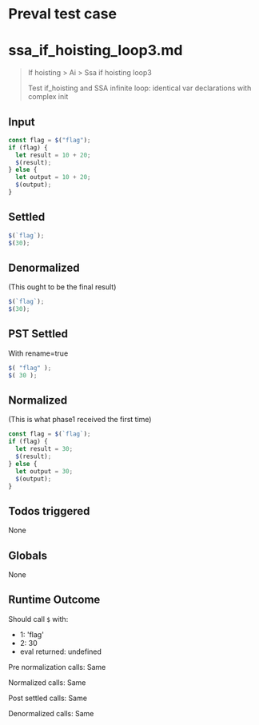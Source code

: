 # Preval test case

# ssa_if_hoisting_loop3.md

> If hoisting > Ai > Ssa if hoisting loop3
>
> Test if_hoisting and SSA infinite loop: identical var declarations with complex init

## Input

`````js filename=intro
const flag = $("flag");
if (flag) {
  let result = 10 + 20;
  $(result);
} else {
  let output = 10 + 20;
  $(output);
}
`````


## Settled


`````js filename=intro
$(`flag`);
$(30);
`````


## Denormalized
(This ought to be the final result)

`````js filename=intro
$(`flag`);
$(30);
`````


## PST Settled
With rename=true

`````js filename=intro
$( "flag" );
$( 30 );
`````


## Normalized
(This is what phase1 received the first time)

`````js filename=intro
const flag = $(`flag`);
if (flag) {
  let result = 30;
  $(result);
} else {
  let output = 30;
  $(output);
}
`````


## Todos triggered


None


## Globals


None


## Runtime Outcome


Should call `$` with:
 - 1: 'flag'
 - 2: 30
 - eval returned: undefined

Pre normalization calls: Same

Normalized calls: Same

Post settled calls: Same

Denormalized calls: Same
